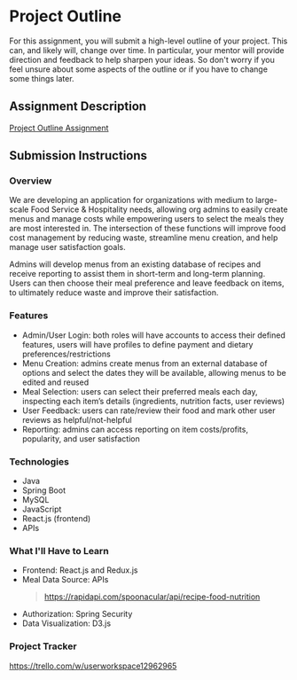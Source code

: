 # Project Outline
For this assignment, you will submit a high-level outline of your project. This can, and likely will, change over time. In particular, your mentor will provide direction and feedback to help sharpen your ideas. So don't worry if you feel unsure about some aspects of the outline or if you have to change some things later.

## Assignment Description
[Project Outline Assignment](https://education.launchcode.org/liftoff/modules/assignments/project-outline)

## Submission Instructions

### Overview
We are developing an application for organizations with medium to large-scale Food Service & Hospitality needs, allowing org admins to easily create menus and manage costs while empowering users to select the meals they are most interested in. The intersection of these functions will improve food cost management by reducing waste, streamline menu creation, and help manage user satisfaction goals.

Admins will develop menus from an existing database of recipes and receive reporting to assist them in short-term and long-term planning. Users can then choose their meal preference and leave feedback on items, to ultimately reduce waste and improve their satisfaction.

### Features
- Admin/User Login: both roles will have accounts to access their defined features, users will have profiles to define payment and dietary preferences/restrictions
- Menu Creation: admins create menus from an external database of options and select the dates they will be available, allowing menus to be edited and reused
- Meal Selection: users can select their preferred meals each day, inspecting each item’s details (ingredients, nutrition facts, user reviews)
- User Feedback: users can rate/review their food and mark other user reviews as helpful/not-helpful
- Reporting: admins can access reporting on item costs/profits, popularity, and user satisfaction

### Technologies
- Java
- Spring Boot
- MySQL
- JavaScript
- React.js (frontend)
- APIs

### What I'll Have to Learn
- Frontend: React.js and Redux.js
- Meal Data Source: APIs
    > https://rapidapi.com/spoonacular/api/recipe-food-nutrition
- Authorization: Spring Security
- Data Visualization: D3.js 

### Project Tracker
https://trello.com/w/userworkspace12962965
